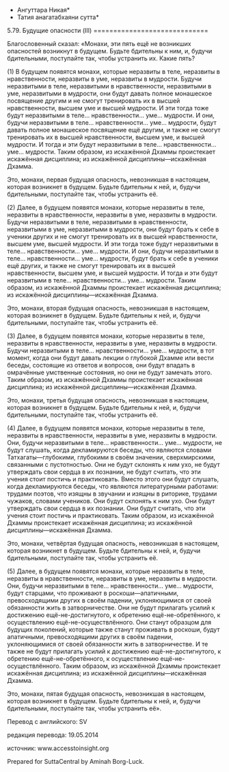 * Ангуттара Никая*
* Татия анагатабхаяни сутта*

5\.79\. Будущие опасности \(III\)
\=\=\=\=\=\=\=\=\=\=\=\=\=\=\=\=\=\=\=\=\=\=\=\=\=\=\=\=\=

Благословенный сказал: «Монахи, эти пять ещё не возникших опасностей возникнут в будущем\. Будьте бдительны к ним, и, будучи бдительными, поступайте так, чтобы устранить их\. Какие пять?

\(1\) В будущем появятся монахи, которые неразвиты в теле, неразвиты в нравственности, неразвиты в уме, неразвиты в мудрости\. Будучи неразвитыми в теле, неразвитыми в нравственности, неразвитыми в уме, неразвитыми в мудрости, они будут давать полное монашеское посвящение другим и не смогут тренировать их в высшей нравственности, высшем уме и высшей мудрости\. И эти тогда тоже будут неразвитыми в теле… нравственности… уме… мудрости\. И они, будучи неразвитыми в теле… нравственности… уме… мудрости, будут давать полное монашеское посвящение ещё другим, и также не смогут тренировать их в высшей нравственности, высшем уме, и высшей мудрости\. И тогда и эти будут неразвитыми в теле… нравственности… уме… мудрости\. Таким образом, из искажённой Дхаммы проистекает искажённая дисциплина; из искажённой дисциплины—искажённая Дхамма\.

Это, монахи, первая будущая опасность, невозникшая в настоящем, которая возникнет в будущем\. Будьте бдительны к ней, и, будучи бдительными, поступайте так, чтобы устранить её\.

\(2\) Далее, в будущем появятся монахи, которые неразвиты в теле, неразвиты в нравственности, неразвиты в уме, неразвиты в мудрости\. Будучи неразвитыми в теле, неразвитыми в нравственности, неразвитыми в уме, неразвитыми в мудрости, они будут брать к себе в ученики других и не смогут тренировать их в высшей нравственности, высшем уме, высшей мудрости\. И эти тогда тоже будут неразвитыми в теле… нравственности… уме… мудрости\. И они, будучи неразвитыми в теле… нравственности… уме… мудрости, будут брать к себе в ученики ещё других, и также не смогут тренировать их в высшей нравственности, высшем уме, и высшей мудрости\. И тогда и эти будут неразвитыми в теле… нравственности… уме… мудрости\. Таким образом, из искажённой Дхаммы проистекает искажённая дисциплина; из искажённой дисциплины—искажённая Дхамма\.

Это, монахи, вторая будущая опасность, невозникшая в настоящем, которая возникнет в будущем\. Будьте бдительны к ней, и, будучи бдительными, поступайте так, чтобы устранить её\.

\(3\) Далее, в будущем появятся монахи, которые неразвиты в теле, неразвиты в нравственности, неразвиты в уме, неразвиты в мудрости\. Будучи неразвитыми в теле… нравственности… уме… мудрости, в тот момент, когда они будут давать лекции о глубокой Дхамме или вести беседы, состоящие из ответов и вопросов, они будут впадать в омрачённые умственные состояния, но они не будут замечать этого\. Таким образом, из искажённой Дхаммы проистекает искажённая дисциплина; из искажённой дисциплины—искажённая Дхамма\.

Это, монахи, третья будущая опасность, невозникшая в настоящем, которая возникнет в будущем\. Будьте бдительны к ней, и, будучи бдительными, поступайте так, чтобы устранить её\.

\(4\) Далее, в будущем появятся монахи, которые неразвиты в теле, неразвиты в нравственности, неразвиты в уме, неразвиты в мудрости\. Они, будучи неразвитыми в теле… нравственности… уме… мудрости, не будут слушать, когда декламируются беседы, что являются словами Татхагаты—глубокими, глубокими в своём значении, сверхмирскими, связанными с пустотностью\. Они не будут склонять к ним ухо, не будут утверждать свои сердца в их познании, не будут считать, что эти учения стоит постичь и практиковать\. Вместо этого они будут слушать, когда декламируются беседы, что являются литературными работами: трудами поэтов, что изящны в звучании и изящны в риторике, трудами чужаков, словами учеников\. Они будут склонять к ним ухо\. Они будут утверждать свои сердца в их познании\. Они будут считать, что эти учения стоит постичь и практиковать\. Таким образом, из искажённой Дхаммы проистекает искажённая дисциплина; из искажённой дисциплины—искажённая Дхамма\.

Это, монахи, четвёртая будущая опасность, невозникшая в настоящем, которая возникнет в будущем\. Будьте бдительны к ней, и, будучи бдительными, поступайте так, чтобы устранить её\.

\(5\) Далее, в будущем появятся монахи, которые неразвиты в теле, неразвиты в нравственности, неразвиты в уме, неразвиты в мудрости\. Они, будучи неразвитыми в теле… нравственности… уме… мудрости, будут старцами, что проживают в роскоши—апатичными, превосходящими других в своём падении, уклоняющимися от своей обязанности жить в затворничестве\. Они не будут прилагать усилий к достижению ещё\-не\-достигнутого, к обретению ещё\-не\-обретённого, к осуществлению ещё\-не\-осуществлённого\. Они станут образцом для будущих поколений, которые также станут проживать в роскоши, будут апатичными, превосходящими других в своём падении, уклоняющимися от своей обязанности жить в затворничестве\. И те также не будут прилагать усилий к достижению ещё\-не\-достигнутого, к обретению ещё\-не\-обретённого, к осуществлению ещё\-не\-осуществлённого\. Таким образом, из искажённой Дхаммы проистекает искажённая дисциплина; из искажённой дисциплины—искажённая Дхамма\.

Это, монахи, пятая будущая опасность, невозникшая в настоящем, которая возникнет в будущем\. Будьте бдительны к ней, и, будучи бдительными, поступайте так, чтобы устранить её»\.

Перевод с английского: SV

редакция перевода: 19\.05\.2014

источник: www\.accesstoinsight\.org

Prepared for SuttaCentral by Aminah Borg\-Luck\.